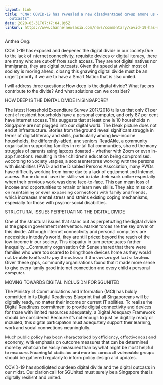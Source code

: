 ```yaml
---
layout: link
title: "CNA: COVID-19 has revealed a new disadvantaged group among us – digital
  outcasts"
date: 2020-05-31T07:47:04.895Z
linkurl: https://www.channelnewsasia.com/news/commentary/covid-19-has-revealed-digital-divide-literacy-singapore-12783252
---
```

Anthea Ong:

COVID-19 has exposed and deepened the digital divide in our society.Due to the lack of internet connectivity, requisite devices or digital literacy, there are many who are cut-off from such access.  They are not digital natives nor immigrants, they are digital outcasts. Given the speed at which most of society is moving ahead, closing this gnawing digital divide must be an urgent priority if we are to have a Smart Nation that is also united. 

I will address three questions: How deep is the digital divide? What factors contribute to the divide? And what solutions can we consider?

HOW DEEP IS THE DIGITAL DIVIDE IN SINGAPORE?

The latest Household Expenditure Survey 2017/2018 tells us that only 81 per cent of resident households have a personal computer, and only 87 per cent have internet access. This suggests that at least one in 10 households in Singapore are not plugged into our digital world. The bleak picture does not end at infrastructure. Stories from the ground reveal significant struggle in terms of digital literacy and skills, particularly among low-income households, the differently-abled, and seniors.  ReadAble, a community organisation supporting families in rental flat communities, shared the many struggles of parents using laptops donated - whether with Zoom or even in-app functions, resulting in their children’s education being compromised. According to Society Staples, a social enterprise working with the persons with disabilities (PWD) and the Disabled Persons Association, many PWDs have difficulty working from home due to a lack of equipment and Internet access.  Some do not have the skills-set to take their work online especially when their previous work was done face-to-face.  This can mean loss of income and opportunities to retrain or learn new skills.  They also miss out on maintaining or even expanding connections with family and friends, which increases mental stress and strains existing coping mechanisms, especially for those with psycho-social disabilities.

STRUCTURAL ISSUES PERPETUATING THE DIGITAL DIVIDE

One of the structural issues that stand out as perpetuating the digital divide is the gaps in government intervention. Market forces are the key driver of this divide. Although internet connectivity and personal computers are necessities in today’s world, they are still priced beyond the reach of the low-income in our society.  This disparity in turn perpetuates further inequality....Community organisation 6th Sense shared that there were families who were too scared to bring those devices home as they would not be able to afford to pay the schools if the devices got lost or broken. Given these gaps, community organisations found that it made more sense to give every family good internet connection and every child a personal computer.

MOVING TOWARDS DIGITAL INCLUSION FOR SGUNITED 

The Ministry of Communications and Information (MCI) has boldly committed in its Digital Readiness Blueprint that all Singaporeans will be digitally ready, no matter their income or current IT abilities. To realise the Digital Readiness commitment to provide digital connectivity and devices for those with limited resources adequately, a Digital Adequacy Framework should be considered. Because it’s not enough to just be digitally ready or included, this digital participation must adequately support their learning, work and social connections meaningfully. 

Much public policy has been characterised by efficiency, effectiveness and economy, with emphasis on outcome measures that can be determined more by what can be easily measured than by what might be most helpful to measure. Meaningful statistics and metrics across all vulnerable groups should be gathered regularly to inform policy design and updates. 

COVID-19 has spotlighted our deep digital divide and the digital outcasts in our midst. Our clarion call for SGUnited must surely be a Singapore that is digitally resilient and united.